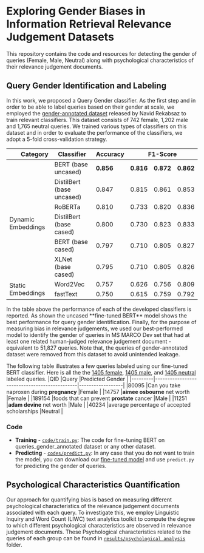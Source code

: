 # Exploring Gender Biases in Information Retrieval Relevance Judgement Datasets
This repository contains the code and resources for detecting the gender of queries (Female, Male, Neutral) along with psychological characteristics of their relevance judgement documents. 
## Query Gender Identification and Labeling
In this work, we proposed a Query Gender classifier. As the first step and in order to be able to label queries based on their gender at scale, we employed the [gender-annotated dataset](https://github.com/navid-rekabsaz/GenderBias_IR/blob/master/resources/queries_gender_annotated.csv) released by Navid Rekabsaz to train relevant classifiers. This dataset consists of 742 female, 1,202 male and 1,765 neutral queries. We trained various types of  classifiers on this dataset and in order to evaluate the performance of the classifiers, we adopt a 5-fold cross-validation strategy.
<table>
<thead>
  <tr>
    <th style="text-align: right;" class="tg-0lax">Category</th>
    <th class="tg-0lax">Classifier</th>
    <th class="tg-0lax">Accuracy</th>
    <th class="tg-baqh" colspan="3">F1-Score</th>
  </tr>
</thead>
<tbody>
  <tr>
    <td class="tg-0lax" rowspan="6"><br>Dynamic Embeddings<br></td>
    <td class="tg-0lax">BERT (base uncased)</td>
    <td class="tg-l2oz"><b>0.856</td>
    <td class="tg-l2oz"><b>0.816</td>
    <td class="tg-l2oz"><b>0.872</td>
    <td class="tg-l2oz"><b>0.862</td>
  </tr>
  <tr>
    <td class="tg-0lax">DistilBert (base uncased)</td>
    <td class="tg-lqy6">0.847</td>
    <td class="tg-lqy6">0.815</td>
    <td class="tg-lqy6">0.861</td>
    <td class="tg-lqy6">0.853</td>
  </tr>
  <tr>
    <td class="tg-0lax">RoBERTa</td>
    <td class="tg-lqy6">0.810</td>
    <td class="tg-lqy6">0.733</td>
    <td class="tg-lqy6">0.820</td>
    <td class="tg-lqy6">0.836</td>
  </tr>
  <tr>
    <td class="tg-0lax">DistilBert (base cased)</td>
    <td class="tg-lqy6">0.800</td>
    <td class="tg-lqy6">0.730</td>
    <td class="tg-lqy6">0.823</td>
    <td class="tg-lqy6">0.833</td>
  </tr>
  <tr>
    <td class="tg-0lax">BERT (base cased)</td>
    <td class="tg-lqy6">0.797</td>
    <td class="tg-lqy6">0.710</td>
    <td class="tg-lqy6">0.805</td>
    <td class="tg-lqy6">0.827</td>
  </tr>
  <tr>
    <td class="tg-0lax">XLNet (base cased)</td>
    <td class="tg-lqy6">0.795</td>
    <td class="tg-lqy6">0.710</td>
    <td class="tg-lqy6">0.805</td>
    <td class="tg-lqy6">0.826</td>
  </tr>
  <tr>
    <td class="tg-0lax" rowspan="2">Static Embeddings</td>
    <td class="tg-0lax">Word2Vec</td>
    <td class="tg-lqy6">0.757</td>
    <td class="tg-lqy6">0.626</td>
    <td class="tg-lqy6">0.756</td>
    <td class="tg-lqy6">0.809</td>
  </tr>
  <tr>
    <td class="tg-0lax">fastText</td>
    <td class="tg-lqy6">0.750</td>
    <td class="tg-lqy6">0.615</td>
    <td class="tg-lqy6">0.759</td>
    <td class="tg-lqy6">0.792</td>
  </tr>
</tbody>
</table>
In the table above the performance of each of the developed classifiers is reported. As shown the uncased **fine-tuned BERT** model shows the best
performance for query gender identification. Finally, for the purpose of measuring bias in relevance judgements, we used our best-performed model to identify the gender of queries in MS MARCO Dev set that had at least one related human-judged relevance judgement document - equivalent to 51,827 queries. Note that, the queries of gender-annotated dataset were removed from this dataset to avoid unintended leakage.

The following table illustrates a few queries labeled using our fine-tuned BERT classifier. Here is all the the [1405 female](https://github.com/genderbias/gender-bias-in-relevance-judgements/blob/main/results/identified%20gendered%20queries/female_queries.csv), [1405 male](https://github.com/genderbias/gender-bias-in-relevance-judgements/blob/main/results/identified%20gendered%20queries/male_queries.csv), and [1405 neutral](https://github.com/genderbias/gender-bias-in-relevance-judgements/blob/main/results/identified%20gendered%20queries/neutral_queries.csv) labeled queries.
|QID     |Query                                        |Predicted Gender |
|---------|----------------------------------------------|------------------|
|80095   |Can you take naproxen during **pregnancy**       |Female           |
|14757   |**aimee osbourne** net worth                     |Female           |
|189154  |foods that can prevent **prostate** cancer       |Male             |
|11251   |**adam devine** net worth                        |Male             |
|40234   |average percentage of accepted scholarships  |Neutral          |

### Code
- **Training** - [`code/train.py`](https://github.com/genderbias/gender-bias-in-relevance-judgements/blob/main/code/train.py): The code for fine-tuning BERT on queries_gender_annotated dataset or any other dataset.
- **Predicting** - [`codes/predict.py`](https://github.com/genderbias/gender-bias-in-relevance-judgements/blob/main/code/predict.py): In any case that you do not want to train the model, you can download our [fine-tuned model](https://drive.google.com/file/d/1_YTRs4v5DVUGUffnRHS_3Yk4qteJKO6w/view?usp=sharing) and use `predict.py`  for predicting the gender of queries.


## Psychological Characteristics Quantification
Our approach for quantifying bias is based on measuring different psychological characteristics of the relevance judgement documents associated with each query. To investigate this, we employ Linguistic Inquiry and Word Count (LIWC) text analytics toolkit to compute the degree to which different psychological characteristics are observed in relevance judgement documents. These Psychological characteristics related to the queries of each group can be found in [`results/psychological analysis`](https://github.com/genderbias/gender-bias-in-relevance-judgements/tree/main/results/psychological%20analysis) folder.

